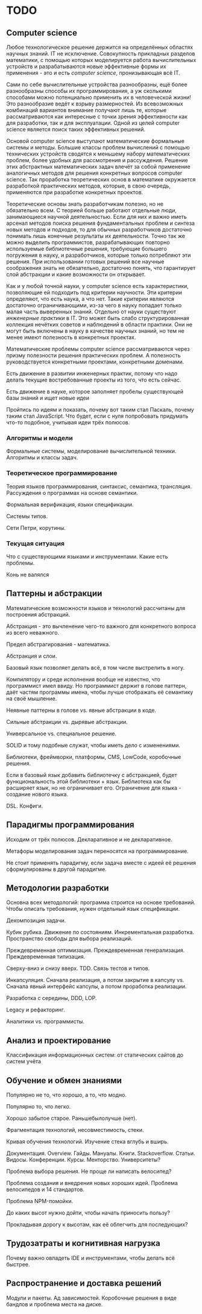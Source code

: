 # TODO

## Computer science

Любое технологическое решение держится на определённых областях научных знаний. IT не исключение. Совокупность прикладных разделов математики, с помощью которых моделируется работа вычислительных устройств и разрабатываются новые эффективные формы их применения - это и есть *computer science*, пронизывающая всё IT.

Сами по себе вычислительные устройства разнообразны, ещё более разнообразны способы их программирования, а уж сколькими способами можно потенциально применить их в человеческой жизни! Это разнообразие ведёт к взрыву размерностей. Из всевозможных комбинаций вариантов внимание получают лишь те, которые рассматриваются как интересные с точки зрения эффективности как для разработки, так и для эксплуатации. Одной из целей computer science является поиск таких эффективных решений.

Основой computer science выступают математические формальные системы и методы. Большие классы проблем вычислений с помощью технических устройств сводятся к меньшему набору математических проблем, более удобных для рассмотрения и рассуждения. Решение этих абстрактных математических задач влечёт за собой применение аналогичных методов для решения конкретных вопросов computer science. Так проработка теоретических основ в математике окружается разработкой практических методов, которые, в свою очередь, применяются при разработке конкретных проектов.

Теоретические основы знать разработчикам полезно, но не обязательно всем. С теорией больше работают отдельные люди, занимающиеся научной деятельностью. Если для них и важно иметь арсенал методов поиска решения фундаментальных проблем и синтеза новых методов и подходов, то для обычных разработчиков достаточно понимать лишь конечные результаты их деятельности. Точно так же можно выделить программистов, разрабатывающих повторно используемые библиотечные решения, требующие большего погружения в науку, и разработчиков, которые только потребляют эти решения. При использовании готовых решений все научные соображения знать не обязательно, достаточно понять, что гарантирует слой абстракции и какие возможности он открывает.

Как и у любой точной науки, у computer science есть характеристики, позволяющие ей подходить под критерии научности. Эти критерии определяют, что есть наука, а что нет. Такие критерии являются достаточно ограничивающими, из-за чего в науку попадает только малая часть выверенных знаний. Отдельно от науки существуют *инженерные практики* в IT. Это может быть слабо структурированная коллекция нечётких советов и наблюдений в области практики. Они не могут быть включены в науку в качестве научных знаний, но тем не менее имеют полезность в конкретных проектах.

Математические проблемы computer science рассматриваются через призму полезности решения практических проблем. А полезность руководствуется конкретными проектами, конкретными доменами.

Есть движение в развитии инженерных практик, потому что надо делать текущие востребованные проекты из того, что есть сейчас.

Есть движение в науке, которое заполняет пробелы существующей базы знаний и ищет новые идеи

Пройтись по идеям и показать, почему вот таким стал Паскаль, почему таким стал JavaScript.
Что будет, если с нуля попробовать придумать что-то подобное, учитывая идеи трёх полюсов.

### Алгоритмы и модели

Формальные системы, моделирование вычислительной техники. Алгоритмы и классы задач.

### Теоретическое программирование

Теория языков программирования, синтаксис, семантика, трансляция. Рассуждения о программах на основе семантики.

Формальная верификация, языки спецификации.

Системы типов.

Сети Петри, корутины.

### Текущая ситуация

Что с существующими языками и инструментами. Какие есть проблемы.

Конь не валялся

## Паттерны и абстракции

Математические возможности языков и технологий рассчитаны для построения абстракций.

Абстракция - это вычленение чего-то важного для конкретного вопроса из всего неважного.

Предел абстрагирования - математика.

Абстракция и слои.

Базовый язык позволяет делать всё, в том числе выстрелить в ногу.

Компилятору и среде исполнения вообще не известно, что программист имел ввиду. Но программист держит в голове паттерн, даёт частям программы имена, чтобы лучше отображать её семантику на своё мышление.

Неявные паттерны в голове vs. явные абстракции в коде.

Сильные абстракции vs. дырявые абстракции.

Универсальное vs. специальное решение.

SOLID и тому подобные служат, чтобы иметь дело с изменениями.

Библиотеки, фреймворки, платформы, CMS, LowCode, коробочные решения.

Если в базовый язык добавить библиотечку с абстракцией, будет функциональность этой библиотеки + язык. Библиотека как бы расширяет язык, но не ограничивает его. Ограничение для языка - создание нового языка.

DSL. Конфиги.

## Парадигмы программирования

Исходим от трёх полюсов. Декларативное и не декларативное.

Метафоры моделирования задач переносятся на программирование.

Не стоит применять парадигму, если задача вместе с идеей её решения сформулированы в другой парадигме.

## Методологии разработки

Основна всех методологий: программа строится на основе требований. Чтобы описать требования, нужен отдельный язык спецификации.

Декомпозиция задачи.

Кубик рубика. Движение по состояниям. Инкрементальная разработка. Пространство свободы для выбора реализаций.

Преждевременная оптимизация. Преждевременная генерализация. Преждевременная типизация.

Сверху-вниз и снизу вверх. TDD. Связь тестов и типов.

Инкапсуляция. Сначала реализация, а потом закрытие в капсулу vs. Сначала явный интерфейс капсулы, а потом проработка реализации.

Разработка с середины, DDD, LOP.

Legacy и рефакторинг.

Аналитики vs. программисты.


## Анализ и проектирование

Классификация информационных систем: от статических сайтов до систем учёта


## Обучение и обмен знаниями

Популярно не то, что хорошо, а то, что модно.

Популярно то, что легко.

Хорошо забытое старое. Раньшебылолучше (нет).

Фрагментация технологий, несовместимость, стеки.

Кривая обучения технологий. Изучение стека вглубь и вширь.

Документация. Overview. Гайды. Мануалы. Книги. Stackoverflow. Статьи. Видосы. Конференции. Курсы. Менторство. Университеты?

Проблема выбора решения. Не проще ли написать велосипед?

Проблема создания и внедрения новых хороших идей. Проблема велосипедов и 14 стандартов.

Проблема NPM-помойки.

До каких высот нужно дойти, чтобы начать приносить пользу?

Прокладывая дорогу к высотам, как её облегчить для последующих?

## Трудозатраты и когнитивная нагрузка

Почему важно овладеть IDE и инструментами, чтобы делать всё быстрее.

## Распространение и доставка решений

Модули и пакеты. Ад зависимостей. Коробочные решения в виде бандлов и проблема места на диске.
